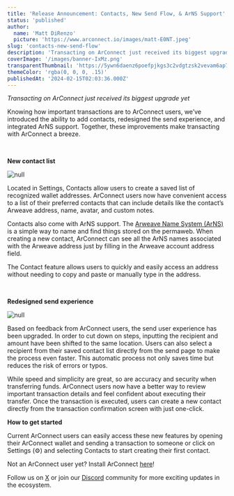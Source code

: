 ```yaml
---
title: 'Release Announcement: Contacts, New Send Flow, & ArNS Support'
status: 'published'
author:
  name: 'Matt DiRenzo'
  picture: 'https://www.arconnect.io/images/matt-E0NT.jpeg'
slug: 'contacts-new-send-flow'
description: 'Transacting on ArConnect just received its biggest upgrade yet'
coverImage: '/images/banner-IxMz.png'
transparentThumbnail: 'https://5ywn6daenz6poefpjkgs3c2vdgtzsk2vevam6ap7mvc4443iwdfq.arweave.net/DylUl948pkZatGDUFFs1nZ4VWdUuwE5kXn3K07gJPzI'
themeColor: 'rgba(0, 0, 0, .15)'
publishedAt: '2024-02-15T02:03:36.000Z'
---
```


*Transacting on ArConnect just received its biggest upgrade yet*

Knowing how important transactions are to ArConnect users, we’ve introduced the ability to add contacts, redesigned the send experience, and integrated ArNS support. Together, these improvements make transacting with ArConnect a breeze.

<br>

**New contact list**

![null](https://lh7-us.googleusercontent.com/BkzxHqbRfpCXIfhRSCNskMqhgjJXtqqN0znhCDoavKhIP4eTmod-fbfR34920_gvQdsOHhX5XJHsU_lFY5OEtOlzz4kx2s9O0jRlNq9THXcZIVHPACbHE0xPLP1LOeerR6DRJeMxGwHIys4bYqJMQug)

Located in Settings, Contacts allow users to create a saved list of recognized wallet addresses. ArConnect users now have convenient access to a list of their preferred contacts that can include details like the contact’s Arweave address, name, avatar, and custom notes.

Contacts also come with ArNS support. The [Arweave Name System (ArNS)](https://ar.io/arns/) is a simple way to name and find things stored on the permaweb. When creating a new contact, ArConnect can see all the ArNS names associated with the Arweave address just by filling in the Arweave account address field.

The Contact feature allows users to quickly and easily access an address without needing to copy and paste or manually type in the address.

<br>

**Redesigned send experience**

![null](https://lh7-us.googleusercontent.com/cbWROi9C08X9SN1BchmpcTDassdqD3GTw42bTk0j-6zZjlF-heZgym1tn1nelKlaINmp3VuFz84v_RBzl0kZ8vx0MF0fzBKZE1RpG2vD3l4UrDQVFfObNqhctE2jI2F4lXoufShm2_5WBU1pk8ewkgA)

Based on feedback from ArConnect users, the send user experience has been upgraded. In order to cut down on steps, inputting the recipient and amount have been shifted to the same location. Users can also select a recipient from their saved contact list directly from the send page to make the process even faster. This automatic process not only saves time but reduces the risk of errors or typos.

While speed and simplicity are great, so are accuracy and security when transferring funds. ArConnect users now have a better way to review important transaction details and feel confident about executing their transfer. Once the transaction is executed, users can create a new contact directly from the transaction confirmation screen with just one-click.

**How to get started**

Current ArConnect users can easily access these new features by opening their ArConnect wallet and sending a transaction to someone or click on Settings (⚙️) and selecting Contacts to start creating their first contact.

Not an ArConnect user yet? Install ArConnect [here](https://www.arconnect.io/download?utm_source=Blog&utm_medium=Post&utm_campaign=Contact+%26+Send+Announcement&utm_id=Contact+%26+Send+Announcement)!

Follow us on [X](https://twitter.com/arconnectio) or join our [Discord](https://discord.gg/e6tNzaDESQ) community for more exciting updates in the ecosystem.

